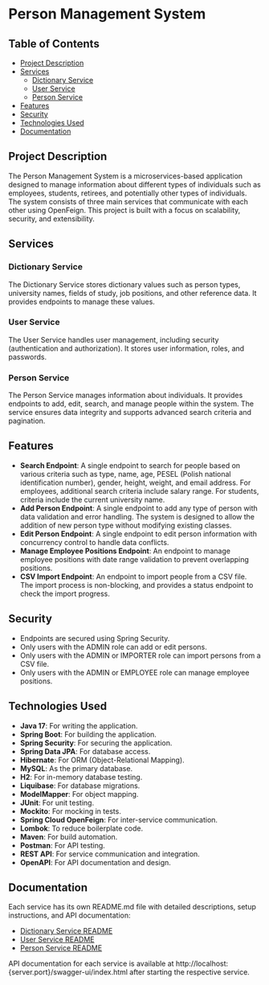 # Person Management System

## Table of Contents
- [Project Description](#project-description)
- [Services](#services)
  - [Dictionary Service](#dictionary-service)
  - [User Service](#user-service)
  - [Person Service](#person-service)
- [Features](#features)
- [Security](#security)
- [Technologies Used](#technologies-used)
- [Documentation](#documentation)
  
## Project Description

The Person Management System is a microservices-based application designed to manage information about different types of individuals such as employees, students, retirees, and potentially other types of individuals. The system consists of three main services that communicate with each other using OpenFeign. This project is built with a focus on scalability, security, and extensibility.

## Services

### Dictionary Service

The Dictionary Service stores dictionary values such as person types, university names, fields of study, job positions, and other reference data. It provides endpoints to manage these values.

### User Service

The User Service handles user management, including security (authentication and authorization). It stores user information, roles, and passwords.

### Person Service

The Person Service manages information about individuals. It provides endpoints to add, edit, search, and manage people within the system. The service ensures data integrity and supports advanced search criteria and pagination.

## Features

- **Search Endpoint**: A single endpoint to search for people based on various criteria such as type, name, age, PESEL (Polish national identification number), gender, height, weight, and email address. For employees, additional search criteria include salary range. For students, criteria include the current university name.
- **Add Person Endpoint**: A single endpoint to add any type of person with data validation and error handling. The system is designed to allow the addition of new person type without modifying existing classes.
- **Edit Person Endpoint**: A single endpoint to edit person information with concurrency control to handle data conflicts.
- **Manage Employee Positions Endpoint**: An endpoint to manage employee positions with date range validation to prevent overlapping positions.
- **CSV Import Endpoint**: An endpoint to import people from a CSV file. The import process is non-blocking, and provides a status endpoint to check the import progress.

## Security

- Endpoints are secured using Spring Security.
- Only users with the ADMIN role can add or edit persons.
- Only users with the ADMIN or IMPORTER role can import persons from a CSV file.
- Only users with the ADMIN or EMPLOYEE role can manage employee positions.

## Technologies Used

- **Java 17**: For writing the application.
- **Spring Boot**: For building the application.
- **Spring Security**: For securing the application.
- **Spring Data JPA**: For database access.
- **Hibernate**: For ORM (Object-Relational Mapping).
- **MySQL**: As the primary database.
- **H2**: For in-memory database testing.
- **Liquibase**: For database migrations.
- **ModelMapper**: For object mapping.
- **JUnit**: For unit testing.
- **Mockito**: For mocking in tests.
- **Spring Cloud OpenFeign**: For inter-service communication.
- **Lombok**: To reduce boilerplate code.
- **Maven**: For build automation.
- **Postman**: For API testing.
- **REST API**: For service communication and integration.
- **OpenAPI**: For API documentation and design.

## Documentation

Each service has its own README.md file with detailed descriptions, setup instructions, and API documentation:

- [Dictionary Service README](dictionary-service/README.md)
- [User Service README](user-service/README.md)
- [Person Service README](person-service/README.md)

API documentation for each service is available at http://localhost:{server.port}/swagger-ui/index.html after starting the respective service.
